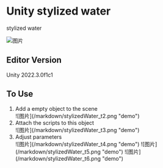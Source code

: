 # Unity stylized water
 stylized water

![图片](/markdown/stylizedWater_t1.gif "demo")

## Editor Version
Unity 2022.3.0f1c1

## To Use
<ol>
 <li>Add a empty object to the scene</li>
 ![图片](/markdown/stylizedWater_t2.png "demo")
 <li>Attach the scripts to this object</li>
 ![图片](/markdown/stylizedWater_t3.png "demo")
 <li>Adjust parameters</li>
 ![图片](/markdown/stylizedWater_t4.png "demo")
 ![图片](/markdown/stylizedWater_t5.png "demo")
 ![图片](/markdown/stylizedWater_t6.png "demo")
</ol>
